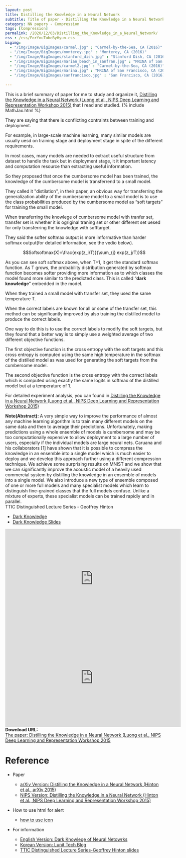 ```yaml
---
layout: post
title: Distilling the Knowledge in a Neural Network
subtitle: Title of paper - Distilling the Knowledge in a Neural Network
category: NN papers - Compression
tags: [Compression]
permalink: /2020/12/03/Distilling_the_Knowledge_in_a_Neural_Network/
css : /css/ForYouTubeByHyun.css
bigimg: 
  - "/img/Image/BigImages/carmel.jpg" : "Carmel-by-the-Sea, CA (2016)"
  - "/img/Image/BigImages/monterey.jpg" : "Monterey, CA (2016)"
  - "/img/Image/BigImages/stanford_dish.jpg" : "Stanford Dish, CA (2016)"
  - "/img/Image/BigImages/marian_beach_in_sanfran.jpg" : "MRINA of San Francisco, CA (2016)"
  - "/img/Image/BigImages/carmel2.jpg" : "Carmel-by-the-Sea, CA (2016)"
  - "/img/Image/BigImages/marina.jpg" : "MRINA of San Francisco, CA (2016)"
  - "/img/Image/BigImages/sanfrancisco.jpg" : "San Francisco, CA (2016)"
  
---
```


This is a brief summary of paper for me to study and organize it, [Distilling the Knowledge in a Neural Network (Luong et al., NIPS Deep Learning and Representation Workshop 2015)](https://research.google/pubs/pub44873/) that I read and studied. 
{% include MathJax.html %}

They are saying that there is conflicting contraints between training and deployment. 

For example, in large-scale machine learning, many similar models are usually uesd on training stage and deployment stage in spite of the different requirements. 

In most cases, many models are needed to extract useful structure from dataset to handle the task but in deployment stage, it it important latency and computation resource than extracting useful information. 

So they proposed that once the cumbersome model has been trained, the knowledge of the cumbersome model is transferrend to a small model.

They called it "distilation", in their paper, an obvious way for transferring the generalization ability of the cumbersome model to a small model is to use the class probabilities produced by the cumbersome model as “soft targets” for training the small model.

When transferring the knowlege of cumbersome model with tranfer set, transfer set is whether it is ogriginal traning set or other different set uesed for only transferring the knowledge with softtarget.

They said the softer softmax output is more imformative than harder softmax output(for detailed information, see the vedio below).

$$Softsoftmax(X)=\frac{exp(z_i/T)}{\sum_{j} exp(z_j/T)}$$

As you can see soft softmax above, when T=1, it get the standard softmax function. As T grows, the probability distribution generated by softmax function becomes softer providing more information as to which classes the model found more similar to the predicted class. This is called “**dark knowledge**” embedded in the model.

When they trained a small model with transfer set, they used the same temperature T.

When the correct labels are known for all or some of the transfer set, this method can be significantly improved by also training the distilled model to produce the correct labels. 

One way to do this is to use the correct labels to modify the soft targets, but they found that a better way is to simply use a weighted average of two different objective functions.

The first objective function is the cross entropy with the soft targets and this cross entropy is computed using the same high temperature in the softmax of the distilled model as was used for generating the soft targets from the cumbersome model. 

The second objective function is the cross entropy with the correct labels which is computed using exactly the same logits in softmax of the distilled model but at a temperature of 1.

For detailed experiment analysis, you can found in [Distilling the Knowledge in a Neural Network (Luong et al., NIPS Deep Learning and Representation Workshop 2015)](https://research.google/pubs/pub44873/)

<div class="alert alert-info" role="alert"><i class="fa fa-info-circle"></i> <b>Note(Abstract): </b>
A very simple way to improve the performance of almost any machine learning algorithm is to train many different models on the same data and then to average their predictions. Unfortunately, making predictions using a whole ensemble
of models is cumbersome and may be too computationally expensive to allow deployment to a large number of users, especially if the individual models are large
neural nets. Caruana and his collaborators [1] have shown that it is possible to
compress the knowledge in an ensemble into a single model which is much easier to deploy and we develop this approach further using a different compression
technique. We achieve some surprising results on MNIST and we show that we
can significantly improve the acoustic model of a heavily used commercial system
by distilling the knowledge in an ensemble of models into a single model. We also
introduce a new type of ensemble composed of one or more full models and many
specialist models which learn to distinguish fine-grained classes that the full models confuse. Unlike a mixture of experts, these specialist models can be trained
rapidly and in parallel.
</div>
   
<div id="tutorial-section">

  <div id="tutorial-title">TTIC Distinguished Lecture Series - Geoffrey Hinton</div>

  <ul class="nav nav-pills">
    <li class="active"><a data-toggle="tab" href="dark_knowledge">Dark Knowledge</a></li>
    <li><a data-toggle="tab" href="dark_knowledge_slide">Dark Knowledge Slides</a></li>
  </ul>

  <div class="tab-content">
    <div id="dark_knowledge" class="tab-pane fade in active">
      <iframe width="560" height="315" src="https://www.youtube.com/embed/EK61htlw8hY" width="560" height="315" frameborder="0" allowfullscreen></iframe>
    </div>
    <div id="dark_knowledge_side" class="tab-pane fade">
      <iframe width="560" height="315" src="https://www.ttic.edu/dl/dark14.pdf" width="560" height="315" frameborder="0" allowfullscreen></iframe>
    </div>
  </div>
</div>
    
    
<div class="alert alert-success" role="alert"><i class="fa fa-paperclip fa-lg"></i> <b>Download URL: </b><br>
  <a href="https://research.google/pubs/pub44873/">The paper: Distilling the Knowledge in a Neural Network (Luong et al., NIPS Deep Learning and Representation Workshop 2015</a>
</div>

# Reference 

- Paper 
  - [arXiv Version: Distilling the Knowledge in a Neural Network (Hinton et al., arXiv 2015)](https://arxiv.org/abs/1503.02531v1)
  - [NIPS Version: Distilling the Knowledge in a Neural Network (Hinton et al., NIPS Deep Learning and Representation Workshop 2015)](https://research.google/pubs/pub44873/)
  
- How to use html for alert
  - [how to use icon](http://idratherbewriting.com/documentation-theme-jekyll/mydoc_icons.html)
   
- For information 
  - [English Version: Dark Knowlege of Neural Netowrks](https://medium.com/analytics-vidhya/knowledge-distillation-dark-knowledge-of-neural-network-9c1dfb418e6a)
  - [Korean Version: Lunit Tech Blog](https://blog.lunit.io/2018/03/22/distilling-the-knowledge-in-a-neural-network-nips-2014-workshop/)
  - [TTIC Distinguished Lecture Series-Geoffrey Hinton slides](https://www.ttic.edu/dl/dark14.pdf)

